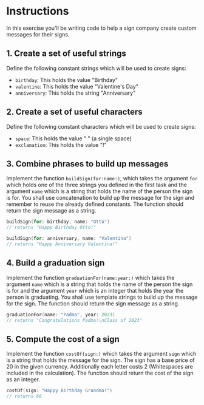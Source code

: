 # Instructions

In this exercise you'll be writing code to help a sign company create custom messages for their signs.

## 1. Create a set of useful strings

Define the following constant strings which will be used to create signs:

- `birthday`: This holds the value "Birthday"
- `valentine`: This holds the value "Valentine's Day"
- `anniversary`: This holds the string "Anniversary"

## 2. Create a set of useful characters

Define the following constant characters which will be used to create signs:

- `space`: This holds the value " " (a single space)
- `exclamation`: This holds the value "!"

## 3. Combine phrases to build up messages

Implement the function `buildSign(for:name:)`, which takes the argument `for` which holds one of the three strings you defined in the first task and the argument `name` which is a string that holds the name of the person the sign is for.
You shall use concatenation to build up the message for the sign and remember to reuse the already defined constants.
The function should return the sign message as a string.

```swift
buildSign(for: birthday, name: "Otto")
// returns "Happy Birthday Otto!"

buildSign(for: anniversary, name: "Valentina")
// returns "Happy Anniversary Valentina!"
```

## 4. Build a graduation sign

Implement the function `graduationFor(name:year:)` which takes the argument `name` which is a string that holds the name of the person the sign is for and the argument `year` which is an integer that holds the year the person is graduating.
You shall use template strings to build up the message for the sign.
The function should return the sign message as a string.

```swift
graduationFor(name: "Padma", year: 2023)
// returns "Congratulations Padma!\nClass of 2023"
```

## 5. Compute the cost of a sign

Implement the function `costOf(sign:)` which takes the argument `sign` which is a string that holds the message for the sign.
The sign has a base price of 20 in the given currency. Additionally each letter costs 2 (Whitespaces are included in the calculation).
The function should return the cost of the sign as an integer.

```swift
costOf(sign: "Happy Birthday Grandma!")
// returns 66
```
